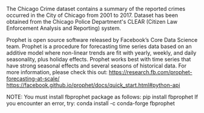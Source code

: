 The Chicago Crime dataset contains a summary of the reported crimes occurred in the City of Chicago from 2001 to 2017. 
Dataset has been obtained from the Chicago Police Department's CLEAR (Citizen Law Enforcement Analysis and Reporting) system.

Prophet is open source software released by Facebook’s Core Data Science team.
Prophet is a procedure for forecasting time series data based on an additive model where non-linear trends are fit with yearly, weekly, and daily seasonality, plus holiday effects. 
Prophet works best with time series that have strong seasonal effects and several seasons of historical data. 
For more information, please check this out: 
https://research.fb.com/prophet-forecasting-at-scale/
https://facebook.github.io/prophet/docs/quick_start.html#python-api

NOTE:
You must install fbprophet package as follows: pip install fbprophet
If you encounter an error, try: conda install -c conda-forge fbprophet
